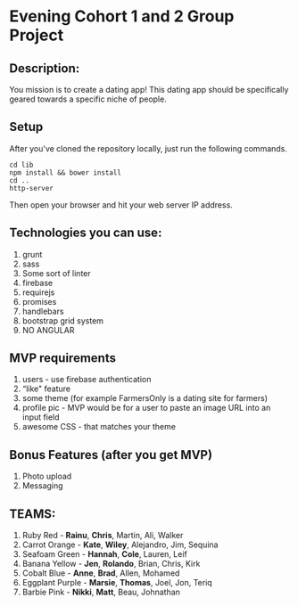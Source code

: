 # Evening Cohort 1 and 2 Group Project 

## Description: 
You mission is to create a dating app!  This dating app should be specifically geared towards a specific niche of people.

## Setup

After you've cloned the repository locally, just run the following commands.

```
cd lib
npm install && bower install
cd ..
http-server
```
Then open your browser and hit your web server IP address.

## Technologies you can use:
1.  grunt
1.  sass
1.  Some sort of linter
1.  firebase
1.  requirejs
1.  promises
1.  handlebars
1.  bootstrap grid system
1.  NO ANGULAR

## MVP requirements
1.  users - use firebase authentication
1.  “like" feature
1.  some theme  (for example FarmersOnly is a dating site for farmers)
1.  profile pic - MVP would be for a user to paste an image URL into an input field
1.  awesome CSS - that matches your theme


## Bonus Features (after you get MVP)
1.  Photo upload 
1.  Messaging


## TEAMS:
1.  Ruby Red - **Rainu**, **Chris**, Martin, Ali, Walker
1.  Carrot Orange - **Kate**, **Wiley**, Alejandro, Jim, Sequina
1.  Seafoam Green - **Hannah**, **Cole**, Lauren, Leif
1.  Banana Yellow - **Jen**, **Rolando**, Brian, Chris, Kirk
1.  Cobalt Blue - **Anne**, **Brad**, Allen, Mohamed
1.  Eggplant Purple -  **Marsie**, **Thomas**, Joel, Jon, Teriq
1.  Barbie Pink - **Nikki**, **Matt**, Beau, Johnathan 
